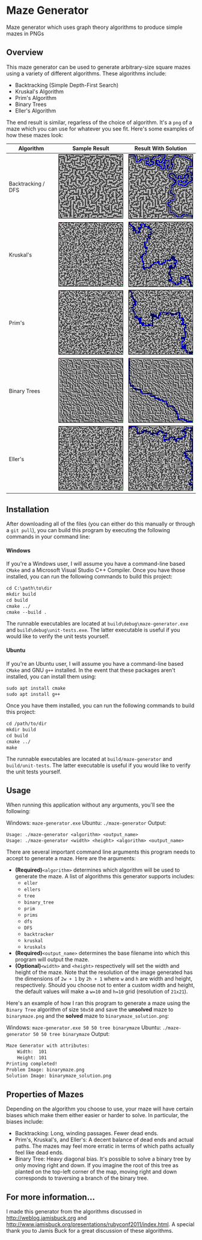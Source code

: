# Maze Generator
Maze generator which uses graph theory algorithms to produce simple mazes in PNGs

## Overview

This maze generator can be used to generate arbitrary-size square mazes using a variety of different algorithms. These algorithms include:

- Backtracking (Simple Depth-First Search)
- Kruskal's Algorithm
- Prim's Algorithm
- Binary Trees
- Eller's Algorithm

The end result is similar, regarless of the choice of algorithm. It's a `png` of a maze which you can use for whatever you see fit. Here's some examples of how these mazes look:

| Algorithm          | Sample Result                                        | Result With Solution                                          |
| ------------------ | ---------------------------------------------------- | ------------------------------------------------------------- |
| Backtracking / DFS | <img src=image-samples/backtracking.png width=202 /> | <img src=image-samples/backtracking_solution.png width=202 /> |
| Kruskal's          | <img src=image-samples/kruskals.png     width=202 /> | <img src=image-samples/kruskals_solution.png     width=202 /> |
| Prim's             | <img src=image-samples/prims.png        width=202 /> | <img src=image-samples/prims_solution.png        width=202 /> |
| Binary Trees       | <img src=image-samples/binarytree.png   width=202 /> | <img src=image-samples/binarytree_solution.png   width=202 /> |
| Eller's            | <img src=image-samples/ellers.png       width=202 /> | <img src=image-samples/ellers_solution.png       width=202 /> |

## Installation

After downloading all of the files (you can either do this manually or through a `git pull`), you can build this program by executing the following commands in your command line:

#### Windows

If you're a Windows user, I will assume you have a command-line based `CMake` and a Microsoft Visual Studio C++ Compiler. Once you have those installed, you can run the following commands to build this project:

```
cd C:\path\to\dir
mkdir build
cd build
cmake ../
cmake --build .
```

The runnable executables are located at `build\debug\maze-generator.exe` and `build\debug\unit-tests.exe`. The latter executable is useful if you would like to verify the unit tests yourself.

#### Ubuntu

If you're an Ubuntu user, I will assume you have a command-line based `CMake` and GNU `g++` installed. In the event that these packages aren't installed, you can install them using:

```
sudo apt install cmake
sudo apt install g++
```

Once you have them installed, you can run the following commands to build this project:

```
cd /path/to/dir
mkdir build
cd build
cmake ../
make
```

The runnable executables are located at `build/maze-generator` and `build/unit-tests`. The latter executable is useful if you would like to verify the unit tests yourself.

## Usage

When running this application without any arguments, you'll see the following:

Windows: `maze-generator.exe`
Ubuntu: `./maze-generator`
Output:

```
Usage: ./maze-generator <algorithm> <output_name>
Usage: ./maze-generator <width> <height> <algorithm> <output_name>
```

There are several important command line arguments this program needs to accept to generate a maze. Here are the arguments:

- **(Required)**`<algorithm>` determines which algorithm will be used to generate the maze. A list of algorithms this generator supports includes:
    - `eller`
    - `ellers`
    - `tree`
    - `binary_tree`
    - `prim`
    - `prims`
    - `dfs`
    - `DFS`
    - `backtracker`
    - `kruskal`
    - `kruskals`
- **(Required)**`<output_name>` determines the base filename into which this program will output the maze.
- **(Optional)**`<width>` and `<height>` respectively will set the width and height of the maze. Note that the resolution of the image generated has the dimensions of `2w + 1` by `2h + 1` where `w` and `h` are width and height, respectively. Should you choose not to enter a custom width and height, the default values will make a `w=10` and `h=10` grid (resolution of `21x21`).

Here's an example of how I ran this program to generate a maze using the `Binary Tree` algorithm of size `50x50` and save the **unsolved** maze to `binarymaze.png` and the **solved** maze to `binarymaze_solution.png`:

Windows: `maze-generator.exe 50 50 tree binarymaze`
Ubuntu: `./maze-generator 50 50 tree binarymaze`
Output:

```
Maze Generator with attributes:
    Width:  101
    Height: 101
Printing completed!
Problem Image: binarymaze.png
Solution Image: binarymaze_solution.png
```

## Properties of Mazes

Depending on the algorithm you choose to use, your maze will have certain biases which make them either easier or harder to solve. In particular, the biases include:

- Backtracking: Long, winding passages. Fewer dead ends.
- Prim's, Kruskal's, and Eller's: A decent balance of dead ends and actual paths. The mazes may feel more erratic in terms of which paths actually feel like dead ends.
- Binary Tree: Heavy diagonal bias. It's possible to solve a binary tree by only moving right and down. If you imagine the root of this tree as planted on the top-left corner of the map, moving right and down corresponds to traversing a branch of the binary tree.

## For more information...

I made this generator from the algorithms discussed in http://weblog.jamisbuck.org and http://www.jamisbuck.org/presentations/rubyconf2011/index.html. A special thank you to Jamis Buck for a great discussion of these algorithms.